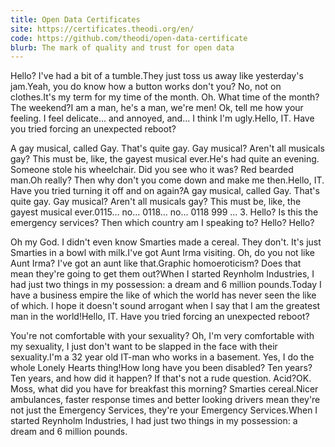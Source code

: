 ```yaml
---
title: Open Data Certificates
site: https://certificates.theodi.org/en/
code: https://github.com/theodi/open-data-certificate
blurb: The mark of quality and trust for open data
---
```


Hello? I've had a bit of a tumble.They just toss us away like yesterday's jam.Yeah, you do know how a button works don't you? No, not on clothes.It's my term for my time of the month. Oh. What time of the month? The weekend?I am a man, he's a man, we're men! Ok, tell me how your feeling. I feel delicate... and annoyed, and... I think I'm ugly.Hello, IT. Have you tried forcing an unexpected reboot?

A gay musical, called Gay. That's quite gay. Gay musical? Aren't all musicals gay? This must be, like, the gayest musical ever.He's had quite an evening. Someone stole his wheelchair. Did you see who it was? Red bearded man.Oh really? Then why don't you come down and make me then.Hello, IT. Have you tried turning it off and on again?A gay musical, called Gay. That's quite gay. Gay musical? Aren't all musicals gay? This must be, like, the gayest musical ever.0115... no... 0118... no... 0118 999 ... 3. Hello? Is this the emergency services? Then which country am I speaking to? Hello? Hello?

Oh my God. I didn't even know Smarties made a cereal. They don't. It's just Smarties in a bowl with milk.I've got Aunt Irma visiting. Oh, do you not like Aunt Irma? I've got an aunt like that.Graphic homoeroticism? Does that mean they're going to get them out?When I started Reynholm Industries, I had just two things in my possession: a dream and 6 million pounds.Today I have a business empire the like of which the world has never seen the like of which. I hope it doesn't sound arrogant when I say that I am the greatest man in the world!Hello, IT. Have you tried forcing an unexpected reboot?

You're not comfortable with your sexuality? Oh, I'm very comfortable with my sexuality, I just don't want to be slapped in the face with their sexuality.I'm a 32 year old IT-man who works in a basement. Yes, I do the whole Lonely Hearts thing!How long have you been disabled? Ten years? Ten years, and how did it happen? If that's not a rude question. Acid?OK. Moss, what did you have for breakfast this morning? Smarties cereal.Nicer ambulances, faster response times and better looking drivers mean they're not just the Emergency Services, they're your Emergency Services.When I started Reynholm Industries, I had just two things in my possession: a dream and 6 million pounds.
